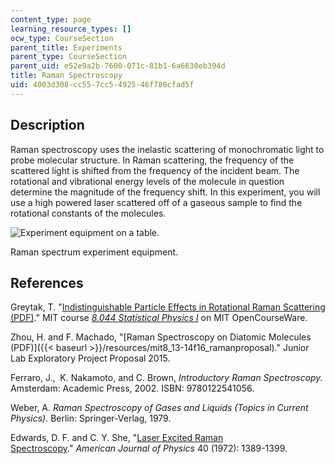 ```yaml
---
content_type: page
learning_resource_types: []
ocw_type: CourseSection
parent_title: Experiments
parent_type: CourseSection
parent_uid: e52e9a2b-7600-071c-81b1-6a6630eb394d
title: Raman Spectroscopy
uid: 4003d308-cc55-7cc5-4925-46f780cfad5f
---
```


Description
-----------

Raman spectroscopy uses the inelastic scattering of monochromatic light to probe molecular structure. In Raman scattering, the frequency of the scattered light is shifted from the frequency of the incident beam. The rotational and vibrational energy levels of the molecule in question determine the magnitude of the frequency shift. In this experiment, you will use a high powered laser scattered off of a gaseous sample to find the rotational constants of the molecules.

![Experiment equipment on a table.](/courses/physics/8-13-14-experimental-physics-i-ii-junior-lab-fall-2016-spring-2017/experiments/raman-spectroscopy/L53.jpg)

Raman spectrum experiment equipment.

References
----------

Greytak, T. "[Indistinguishable Particle Effects in Rotational Raman Scattering (PDF)](/courses/8-044-statistical-physics-i-spring-2013/resources/mit8_044s13_notes-raman)." MIT course _[8.044 Statistical Physics I](/courses/8-044-statistical-physics-i-spring-2013)_ on MIT OpenCourseWare.

Zhou, H. and F. Machado, "[Raman Spectroscopy on Diatomic Molecules (PDF)]({{< baseurl >}}/resources/mit8_13-14f16_ramanproposal)." Junior Lab Exploratory Project Proposal 2015.

Ferraro, J.,  K. Nakamoto, and C. Brown, _Introductory Raman Spectroscopy._ Amsterdam: Academic Press, 2002. ISBN: 9780122541056.

Weber, A. _Raman Spectroscopy of Gases and Liquids (Topics in Current Physics)._ Berlin: Springer-Verlag, 1979.

Edwards, D. F. and C. Y. She, "[Laser Excited Raman Spectroscopy](https://aapt.scitation.org/doi/10.1119/1.1986860)." _American Journal of Physics_ 40 (1972): 1389-1399.